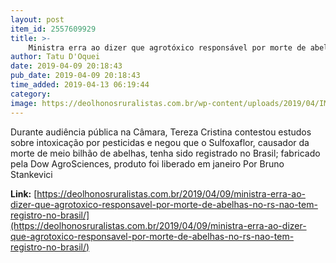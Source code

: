 ```yaml
---
layout: post
item_id: 2557609929
title: >-
    Ministra erra ao dizer que agrotóxico responsável por morte de abelhas no RS não tem registro no Brasil
author: Tatu D'Oquei
date: 2019-04-09 20:18:43
pub_date: 2019-04-09 20:18:43
time_added: 2019-04-13 06:19:44
category: 
image: https://deolhonosruralistas.com.br/wp-content/uploads/2019/04/IMG_20190409_191710_514.jpg
---
```


Durante audiência pública na Câmara, Tereza Cristina contestou estudos sobre intoxicação por pesticidas e negou que o Sulfoxaflor, causador da morte de meio bilhão de abelhas, tenha sido registrado no Brasil; fabricado pela Dow AgroSciences, produto foi liberado em janeiro Por Bruno Stankevici

**Link:** [https://deolhonosruralistas.com.br/2019/04/09/ministra-erra-ao-dizer-que-agrotoxico-responsavel-por-morte-de-abelhas-no-rs-nao-tem-registro-no-brasil/](https://deolhonosruralistas.com.br/2019/04/09/ministra-erra-ao-dizer-que-agrotoxico-responsavel-por-morte-de-abelhas-no-rs-nao-tem-registro-no-brasil/)

